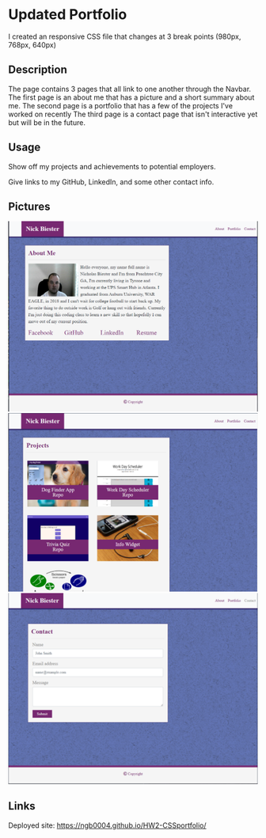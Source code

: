 # Updated Portfolio

I created an responsive CSS file that changes at 3 break points (980px, 768px, 640px)
## Description

The page contains 3 pages that all link to one another through the Navbar.
The first page is an about me that has a picture and a short summary about me.
The second page is a portfolio that has a few of the projects I've worked on recently
The third page is a contact page that isn't interactive yet but will be in the future.

## Usage

Show off my projects and achievements to potential employers.

Give links to my GitHub, LinkedIn, and some other contact info.


## Pictures
![alt text](./images/aboutme.png)
![alt text](./images/portfolio.png)
![alt text](./images/contact.png)

## Links 
Deployed site:
https://ngb0004.github.io/HW2-CSSportfolio/



